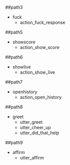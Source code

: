 ##path3  
* fuck
  - action_fuck_response

##path5
* showscore
    - action_show_score
    
##path6   
* showlive
   - action_show_live
   
##path7  
* openhistory
   - action_open_history
   
##path8
* greet
  - utter_greet
  - utter_cheer_up
  - utter_did_that_help

##path9
* affirm
    - utter_affirm
